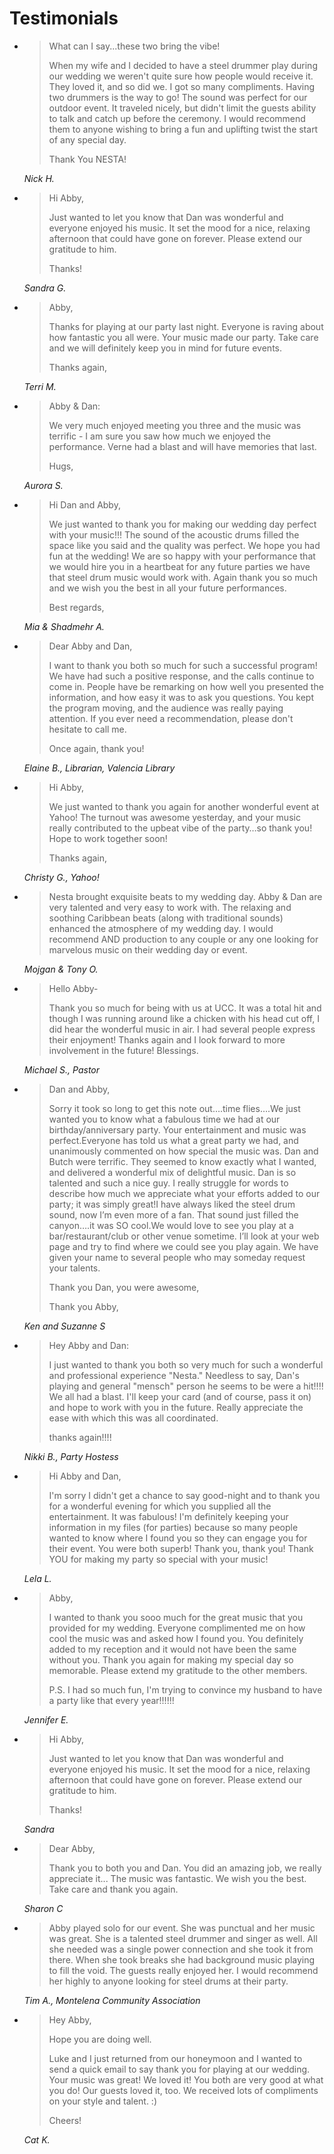 # Testimonials

- > What can I say...these two bring the vibe! 
  > 
  > When my wife and I decided to have a steel drummer play during our wedding we weren't quite sure how people would receive it. They loved it, and so did we. I got so many compliments. Having two drummers is the way to go! The sound was perfect for our outdoor event. It traveled nicely, but didn't limit the guests ability to talk and catch up before the ceremony. I would recommend them to anyone wishing to bring a fun and uplifting twist the start of any special day. 
  > 
  > Thank You NESTA! 
  > 

    *Nick H.* 

- > Hi Abby, 
  > 
  > Just wanted to let you know that Dan was wonderful and everyone enjoyed his music. It set the mood for a nice, relaxing afternoon that could have gone on forever. Please extend our gratitude to him. 
  > 
  > Thanks!

    *Sandra G.* 

- > Abby, 
  > 
  > Thanks for playing at our party last night. Everyone is raving about how fantastic you all were. Your music made our party. Take care and we will definitely keep you in mind for future events. 
  > 
  > Thanks again, 

    *Terri M.*

- > Abby & Dan: 
  > 
  > We very much enjoyed meeting you three and the music was terrific - I am sure you saw how much we enjoyed the performance. Verne had a blast and will have memories that last. 
  > 
  > Hugs,

    *Aurora S.* 

- > Hi Dan and Abby, 
  > 
  > We just wanted to thank you for making our wedding day perfect with your music!!! The sound of the acoustic drums filled the space like you said and the quality was perfect. We hope you had fun at the wedding! We are so happy with your performance that we would hire you in a heartbeat for any future parties we have that steel drum music would work with. Again thank you so much and we wish you the best in all your future performances.
  > 
  > Best regards, 

    *Mia & Shadmehr A.*

- > Dear Abby and Dan,
  > 
  > I want to thank you both so much for such a successful program! We have had such a positive response, and the calls continue to come in. People have be remarking on how well you presented the information, and how easy it was to ask you questions. You kept the program moving, and the audience was really paying attention. If you ever need a recommendation, please don't hesitate to call me.
  > 
  > Once again, thank you! 

    *Elaine B., Librarian, Valencia Library*

- > Hi Abby, 
  > 
  > We just wanted to thank you again for another wonderful event at Yahoo! The turnout was awesome yesterday, and your music really contributed to the upbeat vibe of the party…so thank you! Hope to work together soon! 
  > 
  > Thanks again, 

    *Christy G., Yahoo!*

- > Nesta brought exquisite beats to my wedding day. Abby & Dan are very talented and very easy to work with. The relaxing and soothing Caribbean beats (along with traditional sounds) enhanced the atmosphere of my wedding day. I would recommend AND production to any couple or any one looking for marvelous music on their wedding day or event. 

    *Mojgan & Tony O.*

- > Hello Abby- 
  > 
  > Thank you so much for being with us at UCC. It was a total hit and though I was running around like a chicken with his head cut off, I did hear the wonderful music in air. I had several people express their enjoyment! Thanks again and I look forward to more involvement in the future! Blessings. 

    *Michael S., Pastor*

- > Dan and Abby, 
  > 
  > Sorry it took so long to get this note out….time flies….We just wanted you to know what a fabulous time we had at our birthday/anniversary party. Your entertainment and music was perfect.Everyone has told us what a great party we had, and unanimously commented on how special the music was. Dan and Butch were terrific. They seemed to know exactly what I wanted, and delivered a wonderful mix of delightful music. Dan is so talented and such a nice guy. I really struggle for words to describe how much we appreciate what your efforts added to our party; it was simply great!I have always liked the steel drum sound, now I’m even more of a fan. That sound just filled the canyon….it was SO cool.We would love to see you play at a bar/restaurant/club or other venue sometime. I’ll look at your web page and try to find where we could see you play again. We have given your name to several people who may someday request your talents.
  > 
  > Thank you Dan, you were awesome,
  > 
  > Thank you Abby,

    *Ken and Suzanne S*

- > Hey Abby and Dan: 
  > 
  > I just wanted to thank you both so very much for such a wonderful and professional experience "Nesta." Needless to say, Dan's playing and general "mensch" person he seems to be were a hit!!!! We all had a blast. I'll keep your card (and of course, pass it on) and hope to work with you in the future. Really appreciate the ease with which this was all coordinated.
  > 
  > thanks again!!!! 

    *Nikki B., Party Hostess*

- > Hi Abby and Dan,
  > 
  > I'm sorry I didn't get a chance to say good-night and to thank you for a wonderful evening for which you supplied all the entertainment. It was fabulous! I'm definitely keeping your information in my files (for parties) because so many people wanted to know where I found you so they can engage you for their event. You were both superb! Thank you, thank you! Thank YOU for making my party so special with your music!

    *Lela L.*

- > Abby, 
  > 
  > I wanted to thank you sooo much for the great music that you provided for my wedding. Everyone complimented me on how cool the music was and asked how I found you. You definitely added to my reception and it would not have been the same without you. Thank you again for making my special day so memorable. Please extend my gratitude to the other members. 
  > 
  > P.S. I had so much fun, I'm trying to convince my husband to have a party like that every year!!!!!! 

    *Jennifer E.*

- > Hi Abby,
  > 
  > Just wanted to let you know that Dan was wonderful and everyone enjoyed his music. It set the mood for a nice, relaxing afternoon that could have gone on forever. Please extend our gratitude to him.
  > 
  > Thanks!

    *Sandra*

- > Dear Abby, 
  > 
  > Thank you to both you and Dan. You did an amazing job, we really appreciate it... The music was fantastic. We wish you the best. Take care and thank you again. 

    *Sharon C*  

- > Abby played solo for our event. She was punctual and her music was great. She is a talented steel drummer and singer as well. All she needed was a single power connection and she took it from there. When she took breaks she had background music playing to fill the void. The guests really enjoyed her. I would recommend her highly to anyone looking for steel drums at their party. 

    *Tim A., Montelena Community Association*

- > Hey Abby, 
  > 
  > Hope you are doing well. 
  > 
  > Luke and I just returned from our honeymoon and I wanted to send a quick email to say thank you for playing at our wedding. Your music was great! We loved it! You both are very good at what you do! Our guests loved it, too. We received lots of compliments on your style and talent. :) 
  > 
  > Cheers! 

    *Cat K.*


